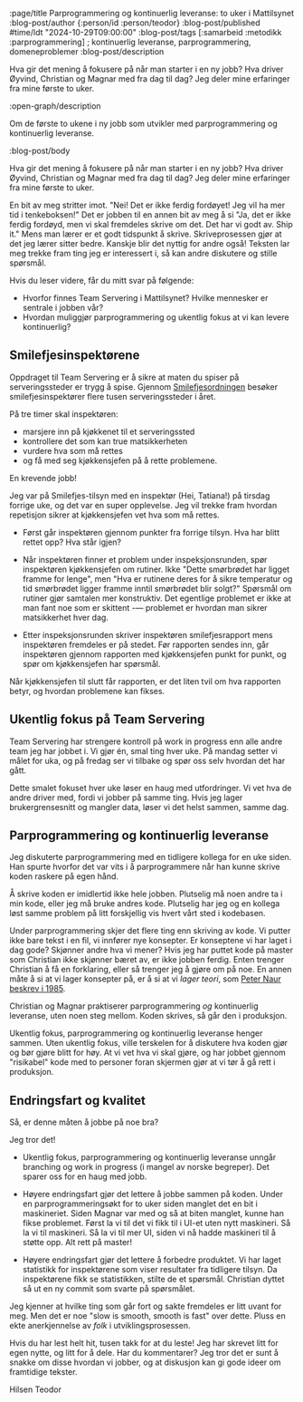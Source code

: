 :page/title Parprogrammering og kontinuerlig leveranse: to uker i Mattilsynet
:blog-post/author {:person/id :person/teodor}
:blog-post/published #time/ldt "2024-10-29T09:00:00"
:blog-post/tags [:samarbeid :metodikk :parprogrammering] ; kontinuerlig leveranse, parprogrammering, domeneproblemer
:blog-post/description

Hva gir det mening å fokusere på når man starter i en ny jobb?
Hva driver Øyvind, Christian og Magnar med fra dag til dag?
Jeg deler mine erfaringer fra mine første to uker.

:open-graph/description

Om de første to ukene i ny jobb som utvikler med parprogrammering og kontinuerlig leveranse.

:blog-post/body

Hva gir det mening å fokusere på når man starter i en ny jobb?
Hva driver Øyvind, Christian og Magnar med fra dag til dag?
Jeg deler mine erfaringer fra mine første to uker.

En bit av meg stritter imot.
"Nei! Det er ikke ferdig fordøyet! Jeg vil ha mer tid i tenkeboksen!"
Det er jobben til en annen bit av meg å si
"Ja, det er ikke ferdig fordøyd, men vi skal fremdeles skrive om det.
 Det har vi godt av.
 Ship it."
Mens man lærer er et godt tidspunkt å skrive.
Skriveprosessen gjør at det jeg lærer sitter bedre.
Kanskje blir det nyttig for andre også!
Teksten lar meg trekke fram ting jeg er interessert i, så kan andre diskutere og stille spørsmål.

Hvis du leser videre, får du mitt svar på følgende:

- Hvorfor finnes Team Servering i Mattilsynet? Hvilke mennesker er sentrale i jobben vår?
- Hvordan muliggjør parprogrammering og ukentlig fokus at vi kan levere kontinuerlig?

## Smilefjesinspektørene

Oppdraget til Team Servering er å sikre at maten du spiser på serveringssteder er trygg å spise.
Gjennom [Smilefjesordningen] besøker smilefjesinspektører flere tusen serveringssteder i året.

[Smilefjesordningen]: https://www.mattilsynet.no/mat-og-drikke/forbrukere/smilefjesordningen

På tre timer skal inspektøren:

- marsjere inn på kjøkkenet til et serveringssted
- kontrollere det som kan true matsikkerheten
- vurdere hva som må rettes
- og få med seg kjøkkensjefen på å rette problemene.

En krevende jobb!

Jeg var på Smilefjes-tilsyn med en inspektør (Hei, Tatiana!) på tirsdag forrige uke, og det var en super opplevelse.
Jeg vil trekke fram hvordan repetisjon sikrer at kjøkkensjefen vet hva som må rettes.

- Først går inspektøren gjennom punkter fra forrige tilsyn.
  Hva har blitt rettet opp?
  Hva står igjen?

- Når inspektøren finner et problem under inspeksjonsrunden, spør inspektøren kjøkkensjefen om rutiner.
  Ikke "Dette smørbrødet har ligget framme for lenge", men "Hva er rutinene deres for å sikre temperatur og tid smørbrødet ligger framme inntil smørbrødet blir solgt?"
  Spørsmål om rutiner gjør samtalen mer konstruktiv.
  Det egentlige problemet er ikke at man fant noe som er skittent -— problemet er hvordan man sikrer matsikkerhet hver dag.

- Etter inspeksjonsrunden skriver inspektøren smilefjesrapport mens inspektøren fremdeles er på stedet.
  Før rapporten sendes inn, går inspektøren gjennom rapporten med kjøkkensjefen punkt for punkt, og spør om kjøkkensjefen har spørsmål.

Når kjøkkensjefen til slutt får rapporten, er det liten tvil om hva rapporten betyr, og hvordan problemene kan fikses.

## Ukentlig fokus på Team Servering

Team Servering har strengere kontroll på work in progress enn alle andre team jeg har jobbet i.
Vi gjør én, smal ting hver uke.
På mandag setter vi målet for uka, og på fredag ser vi tilbake og spør oss selv hvordan det har gått.

Dette smalet fokuset hver uke løser en haug med utfordringer.
Vi vet hva de andre driver med, fordi vi jobber på samme ting.
Hvis jeg lager brukergrensesnitt og mangler data, løser vi det helst sammen, samme dag.

## Parprogrammering og kontinuerlig leveranse

Jeg diskuterte parprogrammering med en tidligere kollega for en uke siden.
Han spurte hvorfor det var vits i å parprogrammere når han kunne skrive koden raskere på egen hånd.

Å skrive koden er imidlertid ikke hele jobben.
Plutselig må noen andre ta i min kode, eller jeg må bruke andres kode.
Plutselig har jeg og en kollega løst samme problem på litt forskjellig vis hvert vårt sted i kodebasen.

Under parprogrammering skjer det flere ting enn skriving av kode.
Vi putter ikke bare tekst i en fil, vi innfører nye konsepter.
Er konseptene vi har laget i dag gode?
Skjønner andre hva vi mener?
Hvis jeg har puttet kode på master som Christian ikke skjønner bæret av, er ikke jobben ferdig.
Enten trenger Christian å få en forklaring, eller så trenger jeg å gjøre om på noe.
En annen måte å si at vi lager konsepter på, er å si at vi _lager teori_, som [Peter Naur beskrev i 1985][naur-1985].

[naur-1985]: https://pages.cs.wisc.edu/~remzi/Naur.pdf

Christian og Magnar praktiserer parprogrammering _og_ kontinuerlig leveranse, uten noen steg mellom.
Koden skrives, så går den i produksjon.

Ukentlig fokus, parprogrammering og kontinuerlig leveranse henger sammen.
Uten ukentlig fokus, ville terskelen for å diskutere hva koden gjør og bør gjøre blitt for høy.
At vi vet hva vi skal gjøre, og har jobbet gjennom "risikabel" kode med to personer foran skjermen gjør at vi tør å gå rett i produksjon.

## Endringsfart og kvalitet

Så, er denne måten å jobbe på noe bra?

Jeg tror det!

- Ukentlig fokus, parprogrammering og kontinuerlig leveranse unngår branching og work in progress (i mangel av norske begreper).
  Det sparer oss for en haug med jobb.

- Høyere endringsfart gjør det lettere å jobbe sammen på koden.
  Under en parprogrammeringsøkt for to uker siden manglet det en bit i maskineriet.
  Siden Magnar var med og så at biten manglet, kunne han fikse problemet.
  Først la vi til det vi fikk til i UI-et uten nytt maskineri.
  Så la vi til maskineri.
  Så la vi til mer UI, siden vi nå hadde maskineri til å støtte opp.
  Alt rett på master!

- Høyere endringsfart gjør det lettere å forbedre produktet.
  Vi har laget statistikk for inspektørene som viser resultater fra tidligere tilsyn.
  Da inspektørene fikk se statistikken, stilte de et spørsmål.
  Christian dyttet så ut en ny commit som svarte på spørsmålet.

Jeg kjenner at hvilke ting som går fort og sakte fremdeles er litt uvant for meg.
Men det er noe "slow is smooth, smooth is fast" over dette.
Pluss en ekte anerkjennelse av _folk_ i utviklingsprosessen.

Hvis du har lest helt hit, tusen takk for at du leste!
Jeg har skrevet litt for egen nytte, og litt for å dele.
Har du kommentarer?
Jeg tror det er sunt å snakke om disse hvordan vi jobber, og at diskusjon kan gi gode ideer om framtidige tekster.

Hilsen Teodor
